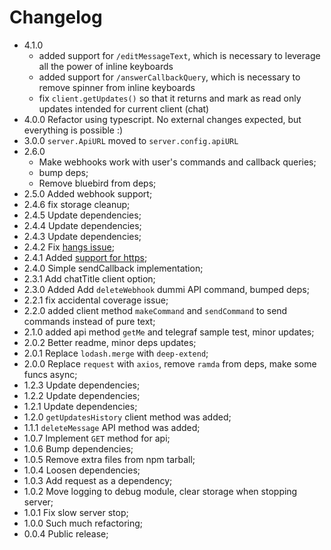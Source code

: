 # Changelog
* 4.1.0
  * added support for `/editMessageText`, which is necessary to leverage all the power of inline keyboards
  * added support for `/answerCallbackQuery`, which is necessary to remove spinner from inline keyboards
  * fix `client.getUpdates()` so that it returns and mark as read only updates intended for current client (chat)
* 4.0.0 Refactor using typescript. No external changes expected, but everything is possible :)
* 3.0.0 `server.ApiURL` moved to `server.config.apiURL`
* 2.6.0
  * Make webhooks work with user's commands and callback queries;
  * bump deps;
  * Remove bluebird from deps;
* 2.5.0 Added webhook support;
* 2.4.6 fix storage cleanup;
* 2.4.5 Update dependencies;
* 2.4.4 Update dependencies;
* 2.4.3 Update dependencies;
* 2.4.2 Fix [hangs issue](https://github.com/jehy/telegram-test-api/issues/20);
* 2.4.1 Added [support for https](https://github.com/jehy/telegram-test-api/issues/21);
* 2.4.0 Simple sendCallback implementation;
* 2.3.1 Add chatTitle client option;
* 2.3.0 Added Add `deleteWebhook` dummi API command, bumped deps;
* 2.2.1 fix accidental coverage issue;
* 2.2.0 added client method `makeCommand` and `sendCommand` to send commands instead of pure text;
* 2.1.0 added api method `getMe` and telegraf sample test, minor updates;
* 2.0.2 Better readme, minor deps updates;
* 2.0.1 Replace `lodash.merge` with `deep-extend`;
* 2.0.0 Replace `request` with `axios`, remove `ramda` from deps, make some funcs async;
* 1.2.3 Update dependencies;
* 1.2.2 Update dependencies;
* 1.2.1 Update dependencies;
* 1.2.0 `getUpdatesHistory` client method was added;
* 1.1.1 `deleteMessage` API method was added;
* 1.0.7 Implement `GET` method for api;
* 1.0.6 Bump dependencies;
* 1.0.5 Remove extra files from npm tarball;
* 1.0.4 Loosen dependencies;
* 1.0.3 Add request as a dependency;
* 1.0.2 Move logging to debug module, clear storage when stopping server;
* 1.0.1 Fix slow server stop;
* 1.0.0 Such much refactoring;
* 0.0.4 Public release;
